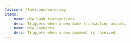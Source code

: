 ```yaml
---
favicon: /favicons/xero.svg
items:
  - name: New bank transactions
    desc: Triggers when a new bank transaction occurs.
  - name: New payments
    desc: Triggers when a new payment is received.
---
```


<script setup>
  import CustomListing from '../../components/CustomListing.vue'
</script>

<CustomListing />
